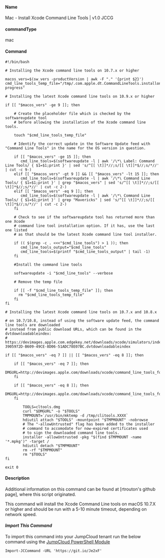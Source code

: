 #### Name

Mac - Install Xcode Command Line Tools | v1.0 JCCG

#### commandType

mac

#### Command

```
#!/bin/bash

# Installing the Xcode command line tools on 10.7.x or higher

macos_vers=$(sw_vers -productVersion | awk -F "." '{print $2}')
cmd_line_tools_temp_file="/tmp/.com.apple.dt.CommandLineTools.installondemand.in-progress"

# Installing the latest Xcode command line tools on 10.9.x or higher

if [[ "$macos_vers" -ge 9 ]]; then

	# Create the placeholder file which is checked by the softwareupdate tool 
	# before allowing the installation of the Xcode command line tools.
	
	touch "$cmd_line_tools_temp_file"
	
	# Identify the correct update in the Software Update feed with "Command Line Tools" in the name for the OS version in question.

	if [[ "$macos_vers" -ge 15 ]]; then
	   cmd_line_tools=$(softwareupdate -l | awk '/\*\ Label: Command Line Tools/ { $1=$1;print }' | sed 's/^[[ \t]]*//;s/[[ \t]]*$//;s/*//' | cut -c 9-)	
	elif [[ "$macos_vers" -gt 9 ]] && [[ "$macos_vers" -lt 15 ]]; then
	   cmd_line_tools=$(softwareupdate -l | awk '/\*\ Command Line Tools/ { $1=$1;print }' | grep "$macos_vers" | sed 's/^[[ \t]]*//;s/[[ \t]]*$//;s/*//' | cut -c 2-)
	elif [[ "$macos_vers" -eq 9 ]]; then
	   cmd_line_tools=$(softwareupdate -l | awk '/\*\ Command Line Tools/ { $1=$1;print }' | grep "Mavericks" | sed 's/^[[ \t]]*//;s/[[ \t]]*$//;s/*//' | cut -c 2-)
	fi
	
	# Check to see if the softwareupdate tool has returned more than one Xcode
	# command line tool installation option. If it has, use the last one listed
	# as that should be the latest Xcode command line tool installer.
	
	if (( $(grep -c . <<<"$cmd_line_tools") > 1 )); then
	   cmd_line_tools_output="$cmd_line_tools"
	   cmd_line_tools=$(printf "$cmd_line_tools_output" | tail -1)
	fi
	
	#Install the command line tools
	
	softwareupdate -i "$cmd_line_tools" --verbose
	
	# Remove the temp file
	
	if [[ -f "$cmd_line_tools_temp_file" ]]; then
	  rm "$cmd_line_tools_temp_file"
	fi
fi

# Installing the latest Xcode command line tools on 10.7.x and 10.8.x

# on 10.7/10.8, instead of using the software update feed, the command line tools are downloaded
# instead from public download URLs, which can be found in the dvtdownloadableindex:
# https://devimages.apple.com.edgekey.net/downloads/xcode/simulators/index-3905972D-B609-49CE-8D06-51ADC78E07BC.dvtdownloadableindex

if [[ "$macos_vers" -eq 7 ]] || [[ "$macos_vers" -eq 8 ]]; then

	if [[ "$macos_vers" -eq 7 ]]; then
	    DMGURL=http://devimages.apple.com/downloads/xcode/command_line_tools_for_xcode_os_x_lion_april_2013.dmg
	fi
	
	if [[ "$macos_vers" -eq 8 ]]; then
	     DMGURL=http://devimages.apple.com/downloads/xcode/command_line_tools_for_osx_mountain_lion_april_2014.dmg
	fi

		TOOLS=cltools.dmg
		curl "$DMGURL" -o "$TOOLS"
		TMPMOUNT=`/usr/bin/mktemp -d /tmp/clitools.XXXX`
		hdiutil attach "$TOOLS" -mountpoint "$TMPMOUNT" -nobrowse
		# The "-allowUntrusted" flag has been added to the installer
		# command to accomodate for now-expired certificates used
		# to sign the downloaded command line tools.
		installer -allowUntrusted -pkg "$(find $TMPMOUNT -name '*.mpkg')" -target /
		hdiutil detach "$TMPMOUNT"
		rm -rf "$TMPMOUNT"
		rm "$TOOLS"
fi

exit 0
```

#### Description

Additional information on this command can be found at [rtrouton's github page], where this script originated.

This command will install the Xcode Command Line tools on macOS 10.7.X or higher and should be run with a 5-10 minute timeout, depending on network speed.

#### *Import This Command*

To import this command into your JumpCloud tenant run the below command using the [JumpCloud PowerShell Module](https://github.com/TheJumpCloud/support/wiki/Installing-the-JumpCloud-PowerShell-Module)

```
Import-JCCommand -URL 'https://git.io/Je2xF'
```
